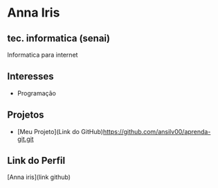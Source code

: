 # Anna Iris


## tec. informatica (senai)

Informatica para internet

## Interesses

- Programação


## Projetos


- [Meu Projeto](Link do GitHub)https://github.com/ansilv00/aprenda-git.git
## Link do Perfil

[Anna iris](link  github)
